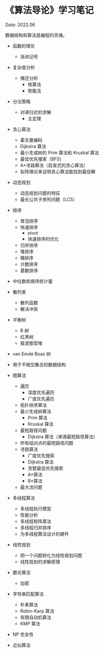 # 《算法导论》学习笔记

Date: 2022.06

数据结构和算法是编程的灵魂。

-   函数的增长

    -   渐进记号

-   复杂度分析

    -   摊还分析
        -   核算法
        -   势能法

-   分治策略

    -   对递归式的求解
        -   主定理

-   贪心算法

    -   霍夫曼编码
    -   Dijkstra 算法
    -   最小生成树的 Prim 算法和 Kruskal 算法
    -   最佳优先搜索（BFS）
    -   A\*寻路算法（启发式的贪心算法）
    -   拟阵理论来证明贪心算法能找到最佳解

-   动态规划

    -   动态规划问题的特征
    -   最长公共子序列问题（LCS）

-   排序

    -   冒泡排序
    -   快速排序
        -   pivot
        -   快速排序的优化
    -   归并排序
    -   堆排序
    -   桶排序
    -   计数排序
    -   基数排序

-   中位数和顺序统计量

-   散列表

    -   散列函数
    -   解决冲突

-   平衡树

    -   B 树
    -   红黑树
    -   斐波那契堆

-   van Emde Boas 树

-   用于不相交集合的数据结构

-   图算法

    -   遍历
        -   深度优先遍历
        -   广度优先遍历
    -   拓扑排序算法
    -   最小生成树算法
        -   Prim 算法
        -   Kruskal 算法
    -   最短路径问题
        -   Dijkstra 算法（单源最短路径算法）
    -   所有结对点的最短路径问题
    -   寻路算法
        -   广度优先搜索
        -   Dijkstra 算法
        -   贪婪最佳优先搜索
        -   A\*算法
        -   B\*算法
    -   最大流问题

-   多线程算法

    -   多线程执行模型
    -   性能分析
    -   多线程矩阵乘法
    -   多线程归并排序
    -   为多线程算法设计的硬件

-   线性规划

    -   把一个问题转化为线性规划问题
    -   线性规划的求解原理

-   数论算法

    -   加密

-   字符串匹配算法

    -   朴素算法
    -   Robin-Karp 算法
    -   有限自动机算法
    -   KMP 算法

-   NP 完全性

-   近似算法

